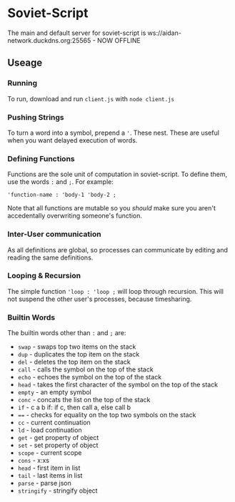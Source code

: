 # Soviet-Script

The main and default server for soviet-script is ws://aidan-network.duckdns.org:25565 - NOW OFFLINE

## Useage
### Running
To run, download and run `client.js` with `node client.js`

### Pushing Strings
To turn a word into a symbol, prepend a `'`. These nest. These are useful when you want delayed execution of words.

### Defining Functions
Functions are the sole unit of computation in soviet-script. To define them, use the words `:` and `;`. For example:
```
'function-name : 'body-1 'body-2 ;
```
Note that all functions are mutable so you *should* make sure you aren't accedentally overwriting someone's function.

### Inter-User communication
As all definitions are global, so processes can communicate by editing and reading the same definitions.

### Looping & Recursion
The simple function `'loop : 'loop ;` will loop through recursion. This will not suspend the other user's processes, because timesharing.

### Builtin Words
The builtin words other than `:` and `;` are:
- `swap` - swaps top two items on the stack
- `dup` - duplicates the top item on the stack
- `del` - deletes the top item on the stack
- `call` - calls the symbol on the top of the stack
- `echo` - echoes the symbol on the top of the stack
- `head` - takes the first character of the symbol on the top of the stack
- `empty` - an empty symbol
- `conc` - concats the list on the top of the stack
- `if` - c a b if: if c, then call a, else call b
- `==` - checks for equality on the top two symbols on the stack
- `cc` - current continuation
- `ld` - load continuation
- `get` - get property of object
- `set` - set property of object
- `scope` - current scope
- `cons` - x:xs
- `head` - first item in list
- `tail` - last items in list
- `parse` - parse json
- `stringify` - stringify object
